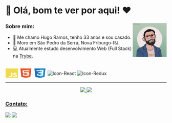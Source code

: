 # 👋 Olá, bom te ver por aqui! ❤

<div>
  <img src="hugo-gif.gif" alt="hugo-gif" width="21%" align="right" />
  
  ### Sobre mim:

  - 🪪 Me chamo Hugo Ramos, tenho 33 anos e sou casado.
  - 🏡 Moro em São Pedro da Serra, Nova Friburgo-RJ.
  - 💻 Atualmente estudo desenvolvimento Web (Full Stack) na [Trybe](https://www.betrybe.com/).


  <div style="display: inline_block"><br>
   <img align="center" alt="Icon-Js" height="30" width="40"
      src="https://raw.githubusercontent.com/devicons/devicon/master/icons/javascript/javascript-plain.svg">
   <img align="center" alt="Icon-HTML" height="30" width="40"
      src="https://raw.githubusercontent.com/devicons/devicon/master/icons/html5/html5-original.svg">
   <img align="center" alt="Icon-CSS" height="30" width="40"
      src="https://raw.githubusercontent.com/devicons/devicon/master/icons/css3/css3-original.svg">
   <img align="center" alt="Icon-React" height="30" width="40"
      src="https://cdn.jsdelivr.net/gh/devicons/devicon/icons/react/react-original.svg" />
   <img align="center" alt="Icon-Redux" height="30" width="40"
      src="https://cdn.jsdelivr.net/gh/devicons/devicon/icons/redux/redux-original.svg" />
  </div>
 </div>

---

<div align="center">
  <a href="https://github.com/HugoRamosC">
  <img height="180em"
    src="https://github-readme-stats.vercel.app/api?username=HugoRamosC&show_icons=true&theme=gotham&include_all_commits=true&count_private=true&locale=pt-br&border_radius=30"
  />
  <img height="180em"
    src="https://github-readme-stats.vercel.app/api/top-langs/?username=HugoRamosC&layout=compact&langs_count=7&theme=gotham&locale=pt-br&border_radius=20&card_width=200"
  />
</div>

### Contato:

<div>
  <a href = "mailto:dev.hugoramos@gmail.com"><img
    src="https://img.shields.io/badge/Gmail-D14836?style=for-the-badge&logo=gmail&logoColor=white"></a>
  <a href = "https://www.linkedin.com/in/hugo-ramos-dev"> <img
    src="https://img.shields.io/badge/-LinkedIn-%230077B5?style=for-the-badge&logo=linkedin&logoColor=white" target="_blank"></a> 
</div>
